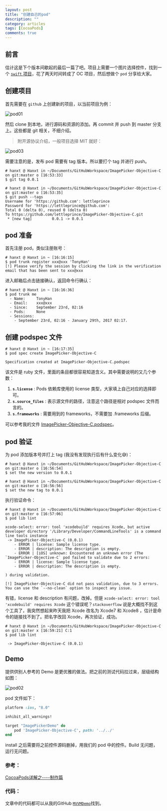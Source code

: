 ```yaml
---
layout: post
title: "创建自己的pod"
description: ""
category: articles
tags: [CocoaPods]
comments: true
---
```


## 前言

估计这是下个版本间歇起的最后一篇了吧。项目上需要一个图片选择控件，找到一个 [`swift` 项目](https://github.com/hyperoslo/ImagePicker)，花了两天时间转成了 OC 项目，然后想做个 `pod` 分享给大家。

## 创建项目

首先需要在 `github` 上创建新的项目，以当前项目为例：

![pod01](https://lettleprince.github.io/images/20160921-mypod/pod01.png)

然后 clone 到本地，进行源码和资源的添加。再 commit 并 push 到 master 分支上。这些都是 git 相关，不细介绍。

> 附开源协议介绍，一般项目选择 MIT 就好：

![pod03](https://lettleprince.github.io/images/20160921-mypod/pod03.png)

需要注意的是，发布 pod 需要有 tag 版本。所以要打个 tag 并进行 push。

```shell
# hanxt @ Hanxt in ~/Documents/GitHubWorkspace/ImagePicker-Objective-C on git:master o [16:53:33]
$ git tag 0.0.1

# hanxt @ Hanxt in ~/Documents/GitHubWorkspace/ImagePicker-Objective-C on git:master o [16:53:35]
$ git push --tags
Username for 'https://github.com': lettleprince
Password for 'https://lettleprince@github.com':
Total 0 (delta 0), reused 0 (delta 0)
To https://github.com/lettleprince/ImagePicker-Objective-C.git
 * [new tag]         0.0.1 -> 0.0.1
```

## pod 准备

首先注册 pod，类似注册账号：

```shell
# hanxt @ Hanxt in ~ [16:16:15]
$ pod trunk register xxx@xxx 'TonyHan'
[!] Please verify the session by clicking the link in the verification email that has been sent to xxx@xxx
```

进入邮箱后点击链接确认，返回命令行确认：

```shell
# hanxt @ Hanxt in ~ [16:16:36]
$ pod trunk me
  - Name:     TonyHan
  - Email:    xxx@xxx
  - Since:    September 23rd, 02:16
  - Pods:     None
  - Sessions:
    - September 23rd, 02:16 - January 29th, 2017 02:17.
```

## 创建 podspec 文件

```shell
# hanxt @ Hanxt in ~ [16:17:35]
$ pod spec create ImagePicker-Objective-C

Specification created at ImagePicker-Objective-C.podspec
```

该文件是 ruby 文件，里面的条目都很容易知道含义。其中需要说明的又几个参数：

1. **`s.license`** : Pods 依赖库使用的 license 类型，大家填上自己对应的选择即可。
2. **`s.source_files`** : 表示源文件的路径，注意这个路径是相对 podspec 文件而言的。
3. **`s.frameworks`** : 需要用到的 frameworks，不需要加 .frameworks 后缀。

可以参考我的文件 [ImagePicker-Objective-C.podspec](https://github.com/lettleprince/ImagePicker-Objective-C/blob/master/ImagePicker-Objective-C.podspec)。

## pod 验证

为 pod 添加版本号并打上 tag (我没有发现执行后有什么变化😅)：

```shell
# hanxt @ Hanxt in ~/Documents/GitHubWorkspace/ImagePicker-Objective-C on git:master o [16:56:54]
$ set the new version to 0.0.1

# hanxt @ Hanxt in ~/Documents/GitHubWorkspace/ImagePicker-Objective-C on git:master o [16:56:56]
$ set the new tag to 0.0.1
```

执行验证命令：

```shell
# hanxt @ Hanxt in ~/Documents/GitHubWorkspace/ImagePicker-Objective-C on git:master o [16:57:06]
$ pod lib lint

xcode-select: error: tool 'xcodebuild' requires Xcode, but active developer directory '/Library/Developer/CommandLineTools' is a command line tools instance
 -> ImagePicker-Objective-C (0.0.1)
    - ERROR | license: Sample license type.
    - ERROR | description: The description is empty.
    - ERROR | [iOS] unknown: Encountered an unknown error (The `ImagePicker-Objective-C` pod failed to validate due to 2 errors:
    - ERROR | license: Sample license type.
    - ERROR | description: The description is empty.

) during validation.

[!] ImagePicker-Objective-C did not pass validation, due to 3 errors.
You can use the `--no-clean` option to inspect any issue.
```

有错，license 和 description 有问题，改掉。但是 `xcode-select: error: tool 'xcodebuild' requires Xcode` 这个错误呢？`stackoverflow` 说是大概找不到这个工具了，我突然想起来昨天我把 Xcode 改名为 Xcode7 和 Xcode8 ，估计是命令的链接找不到了。把名字改回 Xcode，再次验证，成功。

```shell
# hanxt @ Hanxt in ~/Documents/GitHubWorkspace/ImagePicker-Objective-C on git:master x [16:59:21] C:1
$ pod lib lint

 -> ImagePicker-Objective-C (0.0.1)
```

## Demo

提供供别人参考的 Demo 是更优雅的做法。把之前的测试代码拉过来，层级结构如图：

![pod02](https://lettleprince.github.io/images/20160921-mypod/pod02.png)

pod 文件如下：

```ruby
platform :ios, "8.0"

inhibit_all_warnings!

target "ImagePickerDemo" do
    pod 'ImagePicker-Objective-C', path: '../../'
end
```

install 之后需要将之前控件源码删掉，用我们的 pod 中的控件。Build 无问题，运行无问题。

### 参考：

[CocoaPods详解之----制作篇](http://blog.csdn.net/wzzvictory/article/details/20067595)

### 代码：
文章中的代码都可以从我的GitHub [`MVVMDemo`](https://github.com/lettleprince/MVVMM)找到。

